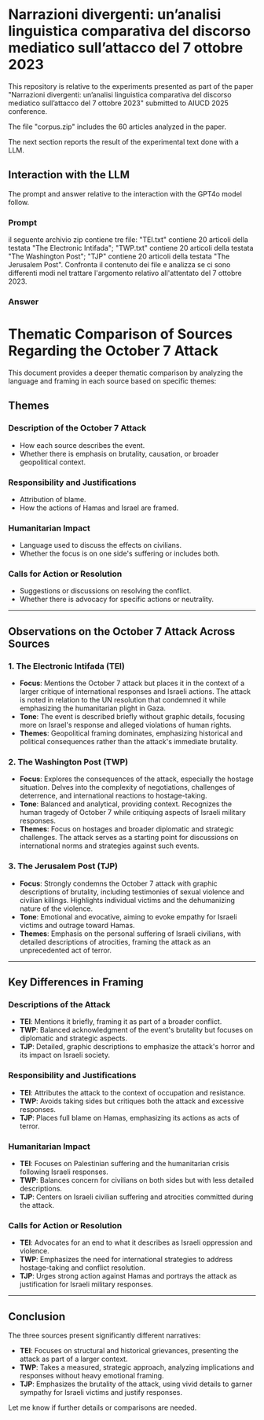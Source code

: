 # Narrazioni divergenti: un’analisi linguistica comparativa del discorso mediatico sull’attacco del 7 ottobre 2023
This repository is relative to the experiments presented as part of the paper "Narrazioni divergenti: un’analisi linguistica comparativa del discorso mediatico sull’attacco del 7 ottobre 2023" submitted to AIUCD 2025 conference. 

The file "corpus.zip" includes the 60 articles analyzed in the paper.

The next section reports the result of the experimental text done with a LLM.

## Interaction with the LLM
The prompt and answer relative to the interaction with the GPT4o model follow.

### Prompt
il seguente archivio zip contiene tre file: "TEI.txt" contiene 20 articoli della testata "The Electronic Intifada"; "TWP.txt" contiene 20 articoli della testata "The Washington Post"; "TJP" contiene 20 articoli della testata "The Jerusalem Post". Confronta il contenuto dei file e analizza se ci sono differenti modi nel trattare l'argomento relativo all'attentato del 7 ottobre 2023.

### Answer

# Thematic Comparison of Sources Regarding the October 7 Attack

This document provides a deeper thematic comparison by analyzing the language and framing in each source based on specific themes:

## Themes

### Description of the October 7 Attack
- How each source describes the event.
- Whether there is emphasis on brutality, causation, or broader geopolitical context.

### Responsibility and Justifications
- Attribution of blame.
- How the actions of Hamas and Israel are framed.

### Humanitarian Impact
- Language used to discuss the effects on civilians.
- Whether the focus is on one side's suffering or includes both.

### Calls for Action or Resolution
- Suggestions or discussions on resolving the conflict.
- Whether there is advocacy for specific actions or neutrality.

---

## Observations on the October 7 Attack Across Sources

### 1. The Electronic Intifada (TEI)
- **Focus**: Mentions the October 7 attack but places it in the context of a larger critique of international responses and Israeli actions. The attack is noted in relation to the UN resolution that condemned it while emphasizing the humanitarian plight in Gaza.
- **Tone**: The event is described briefly without graphic details, focusing more on Israel's response and alleged violations of human rights.
- **Themes**: Geopolitical framing dominates, emphasizing historical and political consequences rather than the attack's immediate brutality.

### 2. The Washington Post (TWP)
- **Focus**: Explores the consequences of the attack, especially the hostage situation. Delves into the complexity of negotiations, challenges of deterrence, and international reactions to hostage-taking.
- **Tone**: Balanced and analytical, providing context. Recognizes the human tragedy of October 7 while critiquing aspects of Israeli military responses.
- **Themes**: Focus on hostages and broader diplomatic and strategic challenges. The attack serves as a starting point for discussions on international norms and strategies against such events.

### 3. The Jerusalem Post (TJP)
- **Focus**: Strongly condemns the October 7 attack with graphic descriptions of brutality, including testimonies of sexual violence and civilian killings. Highlights individual victims and the dehumanizing nature of the violence.
- **Tone**: Emotional and evocative, aiming to evoke empathy for Israeli victims and outrage toward Hamas.
- **Themes**: Emphasis on the personal suffering of Israeli civilians, with detailed descriptions of atrocities, framing the attack as an unprecedented act of terror.

---

## Key Differences in Framing

### Descriptions of the Attack
- **TEI**: Mentions it briefly, framing it as part of a broader conflict.
- **TWP**: Balanced acknowledgment of the event's brutality but focuses on diplomatic and strategic aspects.
- **TJP**: Detailed, graphic descriptions to emphasize the attack's horror and its impact on Israeli society.

### Responsibility and Justifications
- **TEI**: Attributes the attack to the context of occupation and resistance.
- **TWP**: Avoids taking sides but critiques both the attack and excessive responses.
- **TJP**: Places full blame on Hamas, emphasizing its actions as acts of terror.

### Humanitarian Impact
- **TEI**: Focuses on Palestinian suffering and the humanitarian crisis following Israeli responses.
- **TWP**: Balances concern for civilians on both sides but with less detailed descriptions.
- **TJP**: Centers on Israeli civilian suffering and atrocities committed during the attack.

### Calls for Action or Resolution
- **TEI**: Advocates for an end to what it describes as Israeli oppression and violence.
- **TWP**: Emphasizes the need for international strategies to address hostage-taking and conflict resolution.
- **TJP**: Urges strong action against Hamas and portrays the attack as justification for Israeli military responses.

---

## Conclusion

The three sources present significantly different narratives:
- **TEI**: Focuses on structural and historical grievances, presenting the attack as part of a larger context.
- **TWP**: Takes a measured, strategic approach, analyzing implications and responses without heavy emotional framing.
- **TJP**: Emphasizes the brutality of the attack, using vivid details to garner sympathy for Israeli victims and justify responses.

Let me know if further details or comparisons are needed.

